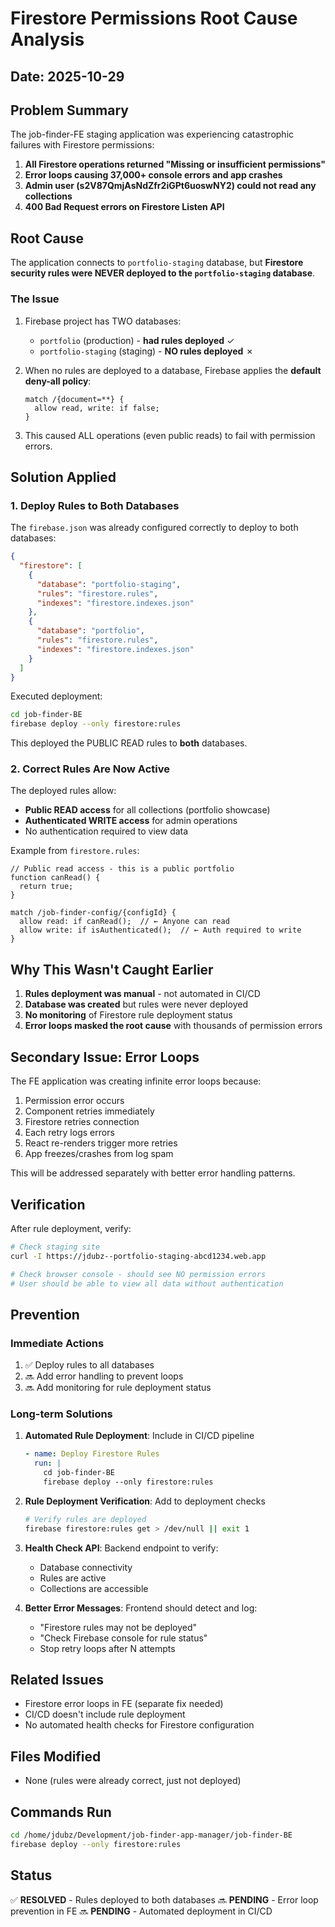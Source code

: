 # Firestore Permissions Root Cause Analysis

## Date: 2025-10-29

## Problem Summary

The job-finder-FE staging application was experiencing catastrophic failures with Firestore permissions:

1. **All Firestore operations returned "Missing or insufficient permissions"**
2. **Error loops causing 37,000+ console errors and app crashes**
3. **Admin user (s2V87QmjAsNdZfr2iGPt6uoswNY2) could not read any collections**
4. **400 Bad Request errors on Firestore Listen API**

## Root Cause

The application connects to `portfolio-staging` database, but **Firestore security rules were NEVER deployed to the `portfolio-staging` database**.

### The Issue

1. Firebase project has TWO databases:
   - `portfolio` (production) - **had rules deployed** ✓
   - `portfolio-staging` (staging) - **NO rules deployed** ✗

2. When no rules are deployed to a database, Firebase applies the **default deny-all policy**:
   ```
   match /{document=**} {
     allow read, write: if false;
   }
   ```

3. This caused ALL operations (even public reads) to fail with permission errors.

## Solution Applied

### 1. Deploy Rules to Both Databases

The `firebase.json` was already configured correctly to deploy to both databases:

```json
{
  "firestore": [
    {
      "database": "portfolio-staging",
      "rules": "firestore.rules",
      "indexes": "firestore.indexes.json"
    },
    {
      "database": "portfolio",
      "rules": "firestore.rules",
      "indexes": "firestore.indexes.json"
    }
  ]
}
```

Executed deployment:
```bash
cd job-finder-BE
firebase deploy --only firestore:rules
```

This deployed the PUBLIC READ rules to **both** databases.

### 2. Correct Rules Are Now Active

The deployed rules allow:
- **Public READ access** for all collections (portfolio showcase)
- **Authenticated WRITE access** for admin operations
- No authentication required to view data

Example from `firestore.rules`:
```
// Public read access - this is a public portfolio
function canRead() {
  return true;
}

match /job-finder-config/{configId} {
  allow read: if canRead();  // ← Anyone can read
  allow write: if isAuthenticated();  // ← Auth required to write
}
```

## Why This Wasn't Caught Earlier

1. **Rules deployment was manual** - not automated in CI/CD
2. **Database was created** but rules were never deployed
3. **No monitoring** of Firestore rule deployment status
4. **Error loops masked the root cause** with thousands of permission errors

## Secondary Issue: Error Loops

The FE application was creating infinite error loops because:

1. Permission error occurs
2. Component retries immediately
3. Firestore retries connection
4. Each retry logs errors
5. React re-renders trigger more retries
6. App freezes/crashes from log spam

This will be addressed separately with better error handling patterns.

## Verification

After rule deployment, verify:

```bash
# Check staging site
curl -I https://jdubz--portfolio-staging-abcd1234.web.app

# Check browser console - should see NO permission errors
# User should be able to view all data without authentication
```

## Prevention

### Immediate Actions

1. ✅ Deploy rules to all databases
2. 🔜 Add error handling to prevent loops
3. 🔜 Add monitoring for rule deployment status

### Long-term Solutions

1. **Automated Rule Deployment**: Include in CI/CD pipeline
   ```yaml
   - name: Deploy Firestore Rules
     run: |
       cd job-finder-BE
       firebase deploy --only firestore:rules
   ```

2. **Rule Deployment Verification**: Add to deployment checks
   ```bash
   # Verify rules are deployed
   firebase firestore:rules get > /dev/null || exit 1
   ```

3. **Health Check API**: Backend endpoint to verify:
   - Database connectivity
   - Rules are active
   - Collections are accessible

4. **Better Error Messages**: Frontend should detect and log:
   - "Firestore rules may not be deployed"
   - "Check Firebase console for rule status"
   - Stop retry loops after N attempts

## Related Issues

- Firestore error loops in FE (separate fix needed)
- CI/CD doesn't include rule deployment
- No automated health checks for Firestore configuration

## Files Modified

- None (rules were already correct, just not deployed)

## Commands Run

```bash
cd /home/jdubz/Development/job-finder-app-manager/job-finder-BE
firebase deploy --only firestore:rules
```

## Status

✅ **RESOLVED** - Rules deployed to both databases
🔜 **PENDING** - Error loop prevention in FE
🔜 **PENDING** - Automated deployment in CI/CD
